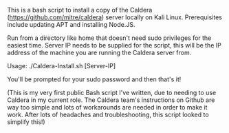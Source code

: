 This is a bash script to install a copy of the Caldera (https://github.com/mitre/caldera) server locally on Kali Linux. Prerequisites include updating APT and installing Node.JS. 

Run from a directory like home that doesn't need sudo privileges for the easiest time. Server IP needs to be supplied for the script, this will be the IP address of the machine you are running the Caldera server from. 

Usage: ./Caldera-Install.sh [Server-IP]

You'll be prompted for your sudo password and then that's it! 

(This is my very first public Bash script I've written, due to needing to use Caldera in my current role. The Caldera team's instructions on Github are way too simple and lots of workarounds are needed in order to make it work. After lots of headaches and troubleshooting, this script looked to simplify this!)

